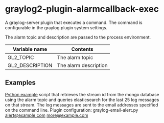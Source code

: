 graylog2-plugin-alarmcallback-exec
==================================

A graylog-server plugin that executes a command.
The command is configurable in the graylog plugin system settings.

The alarm topic and description are passed to the process environment.

| Variable name       | Contents                | 
| ------------------- | ----------------------- |
| GL2\_TOPIC          | The alarm topic         |
| GL2\_DESCRIPTION    | The alarm description   |

Examples
--------

[Python example](examples/graylog-email-alert.py) script that retrieves the stream id from the mongo database using the alarm topic and queries elasticsearch for the last 25 log messages on that stream. The log messages are sent to the email addresses specified on the command line.
Plugin configuration: graylog-email-alert.py alert@example.com more@example.com
